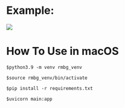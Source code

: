# Example:
<img src="https://github.com/royaldevops/removebackground/blob/main/assets/0.png"/>

# How To Use in macOS 
```
$python3.9 -m venv rmbg_venv
```
```
$source rmbg_venv/bin/activate
```
```
$pip install -r requirements.txt
```
```
$uvicorn main:app
```
